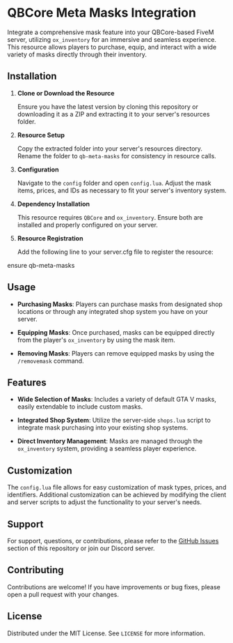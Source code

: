 # QBCore Meta Masks Integration

Integrate a comprehensive mask feature into your QBCore-based FiveM server, utilizing `ox_inventory` for an immersive and seamless experience. This resource allows players to purchase, equip, and interact with a wide variety of masks directly through their inventory.

## Installation

1. **Clone or Download the Resource**
   
   Ensure you have the latest version by cloning this repository or downloading it as a ZIP and extracting it to your server's resources folder.

2. **Resource Setup**
   
   Copy the extracted folder into your server's resources directory. Rename the folder to `qb-meta-masks` for consistency in resource calls.

3. **Configuration**
   
   Navigate to the `config` folder and open `config.lua`. Adjust the mask items, prices, and IDs as necessary to fit your server's inventory system.

4. **Dependency Installation**
   
   This resource requires `QBCore` and `ox_inventory`. Ensure both are installed and properly configured on your server.

5. **Resource Registration**
   
   Add the following line to your server.cfg file to register the resource:

ensure qb-meta-masks
## Usage

- **Purchasing Masks**: Players can purchase masks from designated shop locations or through any integrated shop system you have on your server.

- **Equipping Masks**: Once purchased, masks can be equipped directly from the player's `ox_inventory` by using the mask item.

- **Removing Masks**: Players can remove equipped masks by using the `/removemask` command.

## Features

- **Wide Selection of Masks**: Includes a variety of default GTA V masks, easily extendable to include custom masks.

- **Integrated Shop System**: Utilize the server-side `shops.lua` script to integrate mask purchasing into your existing shop systems.

- **Direct Inventory Management**: Masks are managed through the `ox_inventory` system, providing a seamless player experience.

## Customization

The `config.lua` file allows for easy customization of mask types, prices, and identifiers. Additional customization can be achieved by modifying the client and server scripts to adjust the functionality to your server's needs.

## Support

For support, questions, or contributions, please refer to the [GitHub Issues](https://github.com/your-github/qb-meta-masks/issues) section of this repository or join our Discord server.

## Contributing

Contributions are welcome! If you have improvements or bug fixes, please open a pull request with your changes.

## License

Distributed under the MIT License. See `LICENSE` for more information.


